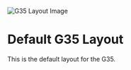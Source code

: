 ![G35 Layout Image](https://i.imgur.com/fDlRAN9.png)
# Default G35 Layout

This is the default layout for the G35.

